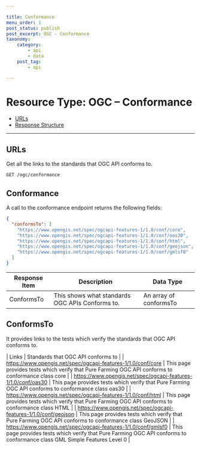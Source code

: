 ```yaml
---

title: Conformance
menu_order: 1
post_status: publish
post_excerpt: OGC - Conformance
taxonomy:
    category:
        - api
        - data
    post_tag:
        - api

---
```


# Resource Type: OGC – Conformance

- [URLs](#urls)
- [Response Structure](#response-structure)

---

## URLs
Get all the links to the standards that OGC API conforms to.

```
GET /ogc/conformance
```

## Conformance
A call to the conformance endpoint returns the following fields:

```json
{
  "conformsTo": [
    "https://www.opengis.net/spec/ogcapi-features-1/1.0/conf/core",
    "https://www.opengis.net/spec/ogcapi-features-1/1.0/conf/oas30",
    "https://www.opengis.net/spec/ogcapi-features-1/1.0/conf/html",
    "https://www.opengis.net/spec/ogcapi-features-1/1.0/conf/geojson",
    "https://www.opengis.net/spec/ogcapi-features-1/1.0/conf/gmlsf0"
  ]
}
```

| Response Item | Description | Data Type |
| ------------- | ----------- | --------- |
| ConformsTo | This shows what standards OGC APIs Conforms to. | An array of conformsTo |

## ConformsTo

It provides links to the tests which verify the standards that OGC API conforms to.

| Links | Standards that OGC API conforms to |
| https://www.opengis.net/spec/ogcapi-features-1/1.0/conf/core | This page provides tests which verify that Pure Farming OGC API conforms to conformance class core | 
| https://www.opengis.net/spec/ogcapi-features-1/1.0/conf/oas30 | This page provides tests which verify that Pure Farming OGC API conforms to conformance class oas30 |
| https://www.opengis.net/spec/ogcapi-features-1/1.0/conf/html | This page provides tests which verify that Pure Farming OGC API conforms to conformance class HTML |
| https://www.opengis.net/spec/ogcapi-features-1/1.0/conf/geojson | This page provides tests which verify that Pure Farming OGC API conforms to conformance class GeoJSON |
| https://www.opengis.net/spec/ogcapi-features-1/1.0/conf/gmlsf0 | This page provides tests which verify that Pure Farming OGC API conforms to conformance class GML Simple Features Level 0 | 